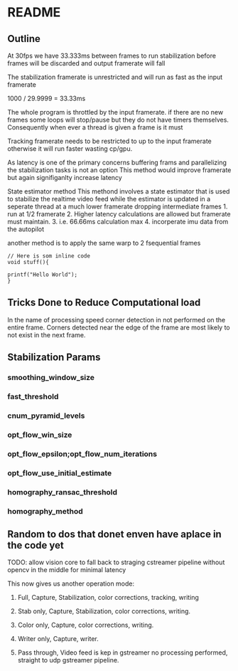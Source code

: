 # README

## Outline

At 30fps we have 33.333ms  between frames to run stabilization before frames will be discarded and output framerate will fall

The stabilization framerate is unrestricted and will run as fast as the input framerate

1000 / 29.9999 = 33.33ms

The whole program is throttled by the input framerate. if there are no new frames some loops will stop/pause but they do not have timers themselves.
Consequently when ever a thread is given a frame is it must

Tracking framerate needs to be restricted to up to the input framerate otherwise it will run faster wasting cp/gpu.

As latency is one of the primary concerns buffering frams and parallelizing the stabilization tasks is not an option
This method would improve framerate but again signifiganlty increase latency

State estimator method
This methond involves a state estimator that is used to stabilize the realtime video feed while the estimator is updated in a seperate thread at a much lower framerate dropping intermediate frames
    1. run at 1/2 framerate
    2. Higher latency calculations are allowed but framerate must maintain.
    3. i.e. 66.66ms calculation max
    4. incorperate imu data from the autopilot

another method is to apply the same warp to 2 fsequential frames

    // Here is som inline code
    void stuff(){
    
    printf("Hello World");
    }

## Tricks Done to Reduce Computational load

In the name of processing speed corner detection in not performed on the entire frame. Corners detected near the edge of the frame are most likely to not exist in the next frame.

## Stabilization Params

### smoothing_window_size

### fast_threshold

### cnum_pyramid_levels

### opt_flow_win_size

### opt_flow_epsilon;opt_flow_num_iterations

### opt_flow_use_initial_estimate

### homography_ransac_threshold

### homography_method

## Random to dos that donet enven have aplace in the code yet

TODO: allow vision core to fall back to straging cstreamer pipeline without opencv in the middle for minimal latency

This now gives us another operation mode:

1. Full, Capture, Stabilization, color corrections, tracking, writing

2. Stab only, Capture, Stabilization, color corrections, writing.

3. Color only, Capture, color corrections, writing.

4. Writer only, Capture, writer.

5. Pass through, Video feed is kep in gstreamer no processing performed, straight to udp gstreamer pipeline.

